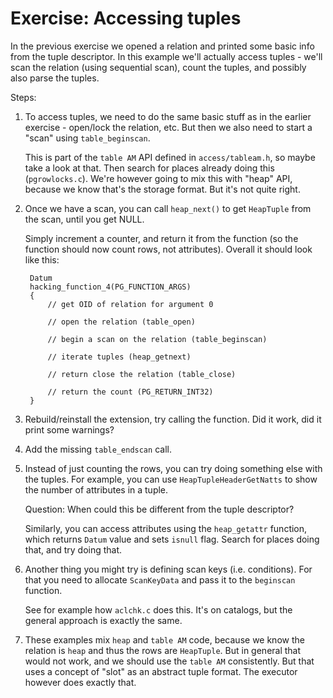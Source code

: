 Exercise: Accessing tuples
==========================

In the previous exercise we opened a relation and printed some basic
info from the tuple descriptor. In this example we'll actually access
tuples - we'll scan the relation (using sequential scan), count the
tuples, and possibly also parse the tuples.

Steps:

1. To access tuples, we need to do the same basic stuff as in the
   earlier exercise - open/lock the relation, etc. But then we also
   need to start a "scan" using `table_beginscan`.
   
   This is part of the `table AM` API defined in `access/tableam.h`, so
   maybe take a look at that. Then search for places already doing this
   (`pgrowlocks.c`). We're however going to mix this with "heap" API,
   because we know that's the storage format. But it's not quite right.

2. Once we have a scan, you can call `heap_next()` to get `HeapTuple`
   from the scan, until you get NULL.
   
   Simply increment a counter, and return it from the function (so the
   function should now count rows, not attributes). Overall it should
   look like this:
   
   ```
	Datum
	hacking_function_4(PG_FUNCTION_ARGS)
	{
		// get OID of relation for argument 0

		// open the relation (table_open)

		// begin a scan on the relation (table_beginscan)

		// iterate tuples (heap_getnext)

		// return close the relation (table_close)

		// return the count (PG_RETURN_INT32)
	}

   ```

3. Rebuild/reinstall the extension, try calling the function. Did it
   work, did it print some warnings?

4. Add the missing `table_endscan` call.

5. Instead of just counting the rows, you can try doing something else
   with the tuples. For example, you can use `HeapTupleHeaderGetNatts`
   to show the number of attributes in a tuple.
   
   Question: When could this be different from the tuple descriptor?

   Similarly, you can access attributes using the `heap_getattr`
   function, which returns `Datum` value and sets `isnull` flag. Search
   for places doing that, and try doing that.

6. Another thing you might try is defining scan keys (i.e. conditions).
   For that you need to allocate `ScanKeyData` and pass it to the
   `beginscan` function.

   See for example how `aclchk.c` does this. It's on catalogs, but the
   general approach is exactly the same.

7. These examples mix `heap` and `table AM` code, because we know the
   relation is `heap` and thus the rows are `HeapTuple`. But in general
   that would not work, and we should use the `table AM` consistently.
   But that uses a concept of "slot" as an abstract tuple format. The
   executor however does exactly that.
